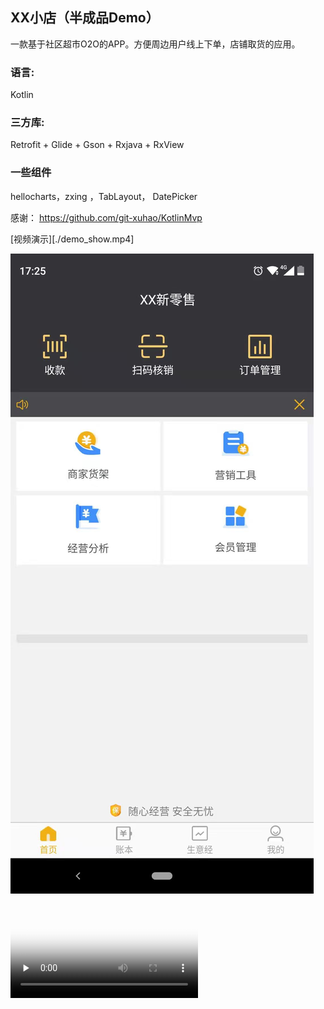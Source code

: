    
## XX小店（半成品Demo）

   一款基于社区超市O2O的APP。方便周边用户线上下单，店铺取货的应用。 
   
   ### 语言:
   Kotlin
   
   ### 三方库:
   Retrofit + Glide + Gson + Rxjava + RxView
   
   ### 一些组件
   hellocharts，zxing ，TabLayout， DatePicker
   
   
   感谢：
   https://github.com/git-xuhao/KotlinMvp
   
   [视频演示][./demo_show.mp4]
   
   ![alt](demo_show.jpeg)
   
   <video id="video" controls="" preload="none" poster="demo_show.jpeg">
   <source id="mp4" src="demo_show.mp4" type="video/mp4">
   </video>
   
   
  